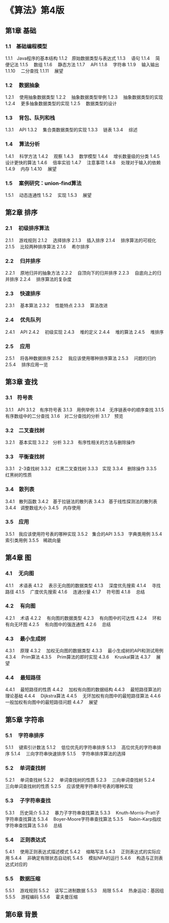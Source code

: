 # 《算法》第4版

## 第1章 基础

### 1.1　基础编程模型

1.1.1　Java程序的基本结构
1.1.2　原始数据类型与表达式
1.1.3　 语句
1.1.4　 简便记法
1.1.5　 数组
1.1.6　 静态方法
1.1.7　 API
1.1.8　 字符串
1.1.9　 输入输出
1.1.10　 二分查找
1.1.11　 展望

### 1.2　 数据抽象

1.2.1　 使用抽象数据类型
1.2.2　 抽象数据类型举例
1.2.3　 抽象数据类型的实现
1.2.4　 更多抽象数据类型的实现
1.2.5　 数据类型的设计

### 1.3　 背包、队列和栈

1.3.1　 API
1.3.2　 集合类数据类型的实现
1.3.3　 链表
1.3.4　 综述

### 1.4　 算法分析

1.4.1　 科学方法
1.4.2　 观察
1.4.3　 数学模型
1.4.4　 增长数量级的分类
1.4.5　 设计更快的算法
1.4.6　 倍率实验
1.4.7　 注意事项
1.4.8　 处理对于输入的依赖
1.4.9　 内存
1.4.10　 展望

### 1.5　 案例研究：union-find算法

1.5.1　 动态连通性
1.5.2　 实现
1.5.3　 展望

## 第2章 排序

### 2.1　 初级排序算法

2.1.1　 游戏规则
2.1.2　 选择排序
2.1.3　 插入排序
2.1.4　 排序算法的可视化
2.1.5　 比较两种排序算法
2.1.6　 希尔排序

### 2.2　 归并排序

2.2.1　 原地归并的抽象方法
2.2.2　 自顶向下的归并排序
2.2.3　 自底向上的归并排序
2.2.4　 排序算法的复杂度

### 2.3　 快速排序

2.3.1　 基本算法
2.3.2　 性能特点
2.3.3　 算法改进

### 2.4　 优先队列

2.4.1　 API
2.4.2　 初级实现
2.4.3　 堆的定义
2.4.4　 堆的算法
2.4.5　 堆排序

### 2.5　 应用

2.5.1　 将各种数据排序
2.5.2　 我应该使用哪种排序算法
2.5.3　 问题的归约
2.5.4　 排序应用一览

## 第3章 查找

### 3.1　符号表

3.1.1　API
3.1.2　有序符号表
3.1.3　用例举例
3.1.4　无序链表中的顺序查找
3.1.5　有序数组中的二分查找
3.1.6　对二分查找的分析
3.1.7　预览

### 3.2　二叉查找树

3.2.1　基本实现
3.2.2　分析
3.2.3　有序性相关的方法与删除操作

### 3.3　平衡查找树

3.3.1　2-3查找树
3.3.2　红黑二叉查找树
3.3.3　实现
3.3.4　删除操作
3.3.5　红黑树的性质

### 3.4　散列表

3.4.1　散列函数
3.4.2　基于拉链法的散列表
3.4.3　基于线性探测法的散列表
3.4.4　调整数组大小
3.4.5　内存使用

### 3.5　应用

3.5.1　我应该使用符号表的哪种实现
3.5.2　集合的API
3.5.3　字典类用例
3.5.4　索引类用例
3.5.5　稀疏向量

## 第4章 图

### 4.1　 无向图

4.1.1　 术语表
4.1.2　 表示无向图的数据类型
4.1.3　 深度优先搜索
4.1.4　 寻找路径
4.1.5　 广度优先搜索
4.1.6　 连通分量
4.1.7　 符号图
4.1.8　 总结

### 4.2　 有向图

4.2.1　 术语
4.2.2　 有向图的数据类型
4.2.3　 有向图中的可达性
4.2.4　 环和有向无环图
4.2.5　 有向图中的强连通性
4.2.6　 总结

### 4.3　 最小生成树

4.3.1　 原理
4.3.2　 加权无向图的数据类型
4.3.3　 最小生成树的API和测试用例
4.3.4　 Prim算法
4.3.5　 Prim算法的即时实现
4.3.6　 Kruskal算法
4.3.7　 展望

### 4.4　 最短路径

4.4.1　 最短路径的性质
4.4.2　 加权有向图的数据结构
4.4.3　 最短路径算法的理论基础
4.4.4　 Dijkstra算法
4.4.5　 无环加权有向图中的最短路径算法
4.4.6　 一般加权有向图中的最短路径问题
4.4.7　 展望

## 第5章 字符串

### 5.1　 字符串排序

5.1.1　 键索引计数法
5.1.2　 低位优先的字符串排序
5.1.3　 高位优先的字符串排序
5.1.4　 三向字符串快速排序
5.1.5　 字符串排序算法的选择

### 5.2　 单词查找树

5.2.1　 单词查找树
5.2.2　 单词查找树的性质
5.2.3　 三向单词查找树
5.2.4　 三向单词查找树的性质
5.2.5　 应该使用字符串符号表的哪种实现

### 5.3　 子字符串查找

5.3.1　 历史简介
5.3.2　 暴力子字符串查找算法
5.3.3　 Knuth-Morris-Pratt子字符串查找算法
5.3.4　 Boyer-Moore字符串查找算法
5.3.5　 Rabin-Karp指纹字符串查找算法
5.3.6　 总结

### 5.4　 正则表达式

5.4.1　 使用正则表达式描述模式
5.4.2　 缩略写法
5.4.3　 正则表达式的实际应用
5.4.4　 非确定有限状态自动机
5.4.5　 模拟NFA的运行
5.4.6　 构造与正则表达式对应的

### 5.5　 数据压缩

5.5.1　 游戏规则
5.5.2　 读写二进制数据
5.5.3　 局限
5.5.4　 热身运动：基因组
5.5.5　 游程编码
5.5.6　 霍夫曼压缩

## 第6章 背景